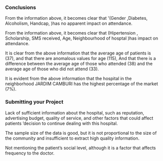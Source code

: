 ### Conclusions
From the information above, it becomes clear that '(Gender ,Diabetes, Alcoholism, Handcap, )has no apparent impact on attendance.

From the information above, it becomes clear that (Hipertension , Scholarship, SMS received, Age, Neighbourhood of hosptal )has impact on attendance.

It is clear from the above information that the average age of patients is (37), and that there are anomalous values for age (115), And that there is a difference between the average age of those who attended (38) and the average age of those who did not attend (33).

It is evident from the above information that the hospital in the neighborhood JARDIM CAMBURI has the highest percentage of the market (7%).

### Submitting your Project
Lack of sufficient information about the hospital, such as reputation, advertising budget, quality of service, and other factors that could affect patients ’decision to continue dealing with this hospital.

The sample size of the data is good, but it is not proportional to the size of the community and insufficient to extract high quality information.

Not mentioning the patient’s social level, although it is a factor that affects frequency to the doctor.
